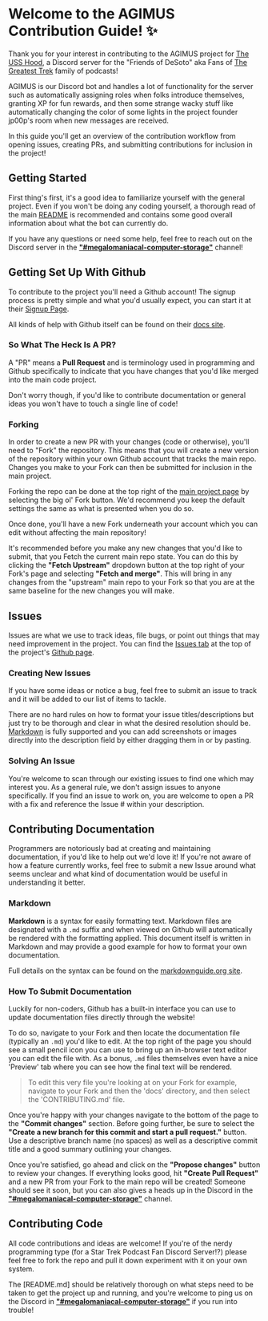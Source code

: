 # Welcome to the AGIMUS Contribution Guide! ✨

Thank you for your interest in contributing to the AGIMUS project for [The USS Hood](https://drunkshimoda.com), a Discord server for the "Friends of DeSoto" aka Fans of [The Greatest Trek](https://gagh.biz) family of podcasts!

AGIMUS is our Discord bot and handles a lot of functionality for the server such as automatically assigning roles when folks introduce themselves, granting XP for fun rewards, and then some strange wacky stuff like automatically changing the color of some lights in the project founder jp00p's room when new messages are received.

In this guide you'll get an overview of the contribution workflow from opening issues, creating PRs, and submitting contributions for inclusion in the project!


## Getting Started

First thing's first, it's a good idea to familiarize yourself with the general project. Even if you won't be doing any coding yourself, a thorough read of the main [README](README.md) is recommended and contains some good overall information about what the bot can currently do.

If you have any questions or need some help, feel free to reach out on the Discord server in the [**"#megalomaniacal-computer-storage"**](https://discord.com/channels/689512841887481875/994412232052052089) channel!

## Getting Set Up With Github

To contribute to the project you'll need a Github account! The signup process is pretty simple and what you'd usually expect, you can start it at their [Signup Page](https://github.com/signup).

All kinds of help with Github itself can be found on their [docs site](https://docs.github.com).

### So What The Heck Is A PR?

A "PR" means a **Pull Request** and is terminology used in programming and Github specifically to indicate that you have changes that you'd like merged into the main code project.

Don't worry though, if you'd like to contribute documentation or general ideas you won't have to touch a single line of code!

### Forking

In order to create a new PR with your changes (code or otherwise), you'll need to "Fork" the repository. This means that you will create a new version of the repository within your own Github account that tracks the main repo. Changes you make to your Fork can then be submitted for inclusion in the main project.

Forking the repo can be done at the top right of the [main project page](https://github.com/jp00p/AGIMUS) by selecting the big ol' Fork button. We'd recommend you keep the default settings the same as what is presented when you do so.

Once done, you'll have a new Fork underneath your account which you can edit without affecting the main repository!

It's recommended before you make any new changes that you'd like to submit, that you Fetch the current main repo state. You can do this by clicking the **"Fetch Upstream"** dropdown button at the top right of your Fork's page and selecting **"Fetch and merge"**. This will bring in any changes from the "upstream" main repo to your Fork so that you are at the same baseline for the new changes you will make.


## Issues

Issues are what we use to track ideas, file bugs, or point out things that may need improvement in the project. You can find the [Issues tab](https://github.com/jp00p/AGIMUS/issues) at the top of the project's [Github page](https://github.com/jp00p/AGIMUS).

### Creating New Issues

If you have some ideas or notice a bug, feel free to submit an issue to track and it will be added to our list of items to tackle.

There are no hard rules on how to format your issue titles/descriptions but just try to be thorough and clear in what the desired resolution should be. [Markdown](https://www.markdownguide.org/basic-syntax) is fully supported and you can add screenshots or images directly into the description field by either dragging them in or by pasting.

### Solving An Issue

You're welcome to scan through our existing issues to find one which may interest you. As a general rule, we don't assign issues to anyone specifically. If you find an issue to work on, you are welcome to open a PR with a fix and reference the Issue # within your description.


## Contributing Documentation

Programmers are notoriously bad at creating and maintaining documentation, if you'd like to help out we'd love it! If you're not aware of how a feature currently works, feel free to submit a new Issue around what seems unclear and what kind of documentation would be useful in understanding it better.

### Markdown

**Markdown** is a syntax for easily formatting text. Markdown files are designated with a `.md` suffix and when viewed on Github will automatically be rendered with the formatting applied. This document itself is written in Markdown and may provide a good example for how to format your own documentation.

Full details on the syntax can be found on the [markdownguide.org site](https://www.markdownguide.org/basic-syntax).

### How To Submit Documentation

Luckily for non-coders, Github has a built-in interface you can use to update documentation files directly through the website!

To do so, navigate to your Fork and then locate the documentation file (typically an `.md`) you'd like to edit. At the top right of the page you should see a small pencil icon you can use to bring up an in-browser text editor you can edit the file with. As a bonus, `.md` files themselves even have a nice 'Preview' tab where you can see how the final text will be rendered.

> To edit this very file you're looking at on your Fork for example, navigate to your Fork and then the 'docs' directory, and then select the 'CONTRIBUTING.md' file.

Once you're happy with your changes navigate to the bottom of the page to the **"Commit changes"** section. Before going further, be sure to select the **"Create a new branch for this commit and start a pull request."** button. Use a descriptive branch name (no spaces) as well as a descriptive commit title and a good summary outlining your changes.

Once you're satisfied, go ahead and click on the **"Propose changes"** button to review your changes. If everything looks good, hit **"Create Pull Request"** and a new PR from your Fork to the main repo will be created! Someone should see it soon, but you can also gives a heads up in the Discord in the [**"#megalomaniacal-computer-storage"**](https://discord.com/channels/689512841887481875/994412232052052089) channel.


## Contributing Code

All code contributions and ideas are welcome! If you're of the nerdy programming type (for a Star Trek Podcast Fan Discord Server!?) please feel free to fork the repo and pull it down experiment with it on your own system.

The [README.md] should be relatively thorough on what steps need to be taken to get the project up and running, and you're welcome to ping us on the Discord in [**"#megalomaniacal-computer-storage"**](https://discord.com/channels/689512841887481875/994412232052052089) if you run into trouble!
